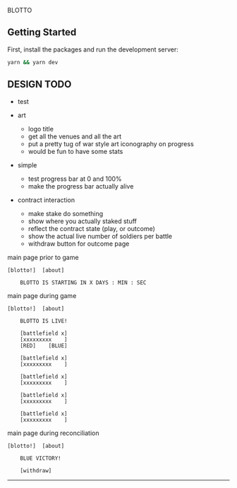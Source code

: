 BLOTTO

## Getting Started

First, install the packages and run the development server:

```bash
yarn && yarn dev
```

## DESIGN TODO

- test

- art
  - logo title
  - get all the venues and all the art
  - put a pretty tug of war style art iconography on progress
  - would be fun to have some stats

- simple
  - test progress bar at 0 and 100%
  - make the progress bar actually alive

- contract interaction
  - make stake do something
  - show where you actually staked stuff
  - reflect the contract state (play, or outcome)
  - show the actual live number of soldiers per battle
  - withdraw button for outcome page




main page prior to game

	[blotto!]  [about]

		BLOTTO IS STARTING IN X DAYS : MIN : SEC


main page during game

	[blotto!]  [about]

		BLOTTO IS LIVE!

		[battlefield x]
		[xxxxxxxxx    ]
		[RED]    [BLUE]

		[battlefield x]
		[xxxxxxxxx    ]

		[battlefield x]
		[xxxxxxxxx    ]

		[battlefield x]
		[xxxxxxxxx    ]

		[battlefield x]
		[xxxxxxxxx    ]

main page during reconciliation

	[blotto!]  [about]

		BLUE VICTORY!

		[withdraw]

****************

